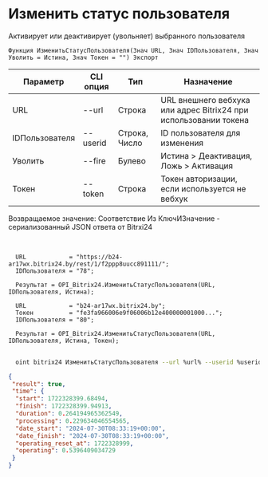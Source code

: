 ﻿---
sidebar_position: 5
---

# Изменить статус пользователя
 Активирует или деактивирует (увольняет) выбранного пользователя



`Функция ИзменитьСтатусПользователя(Знач URL, Знач IDПользователя, Знач Уволить = Истина, Знач Токен = "") Экспорт`

  | Параметр | CLI опция | Тип | Назначение |
  |-|-|-|-|
  | URL | --url | Строка | URL внешнего вебхука или адрес Bitrix24 при использовании токена |
  | IDПользователя | --userid | Строка, Число | ID пользователя для изменения |
  | Уволить | --fire | Булево | Истина > Деактивация, Ложь > Активация |
  | Токен | --token | Строка | Токен авторизации, если используется не вебхук |

  
  Возвращаемое значение:   Соответствие Из КлючИЗначение - сериализованный JSON ответа от Bitrxi24

<br/>




```bsl title="Пример кода"
  URL            = "https://b24-ar17wx.bitrix24.by/rest/1/f2ppp8uucc891111/";
  IDПользователя = "78";
  
  Результат = OPI_Bitrix24.ИзменитьСтатусПользователя(URL, IDПользователя, Истина);
  
  URL            = "b24-ar17wx.bitrix24.by";
  Токен          = "fe3fa966006e9f06006b12e400000001000...";
  IDПользователя = "80";
  
  Результат = OPI_Bitrix24.ИзменитьСтатусПользователя(URL, IDПользователя, Истина, Токен);
```



```sh title="Пример команды CLI"
    
  oint bitrix24 ИзменитьСтатусПользователя --url %url% --userid %userid% --fire %fire% --token %token%

```

```json title="Результат"
{
 "result": true,
 "time": {
  "start": 1722328399.68494,
  "finish": 1722328399.94913,
  "duration": 0.264194965362549,
  "processing": 0.229634046554565,
  "date_start": "2024-07-30T08:33:19+00:00",
  "date_finish": "2024-07-30T08:33:19+00:00",
  "operating_reset_at": 1722328999,
  "operating": 0.5396409034729
 }
}
```
